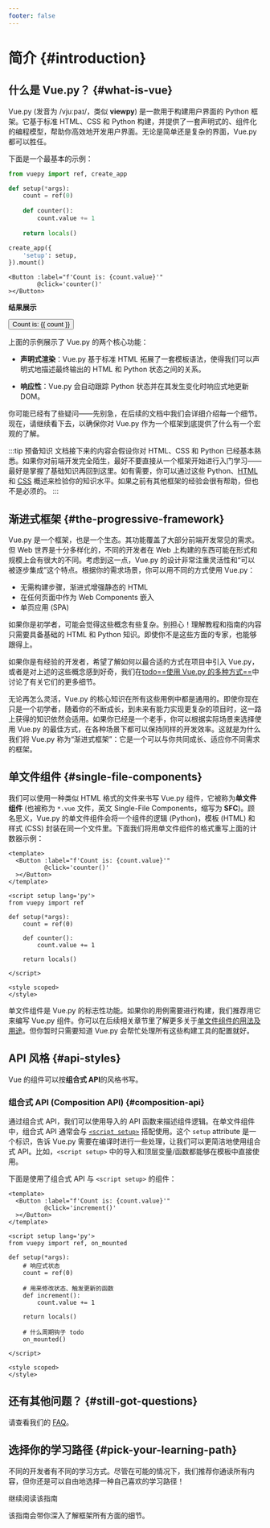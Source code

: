 ```yaml
---
footer: false
---
```


# 简介 {#introduction}

<!--
<style src="@theme/styles/vue-mastery.css"></style>
<div class="vue-mastery-link">
  <a href="https://www.vuemastery.com/courses/" target="_blank">
    <div class="banner-wrapper">
      <img class="banner" alt="Vue Mastery banner" width="96px" height="56px" src="https://storage.googleapis.com/vue-mastery.appspot.com/flamelink/media/vuemastery-graphical-link-96x56.png" />
    </div>
    <p class="description">在 <span>VueMastery</span> 上观看视频课程学习 Vue</p>
    <div class="logo-wrapper">
        <img alt="Vue Mastery Logo" width="25px" src="https://storage.googleapis.com/vue-mastery.appspot.com/flamelink/media/vue-mastery-logo.png" />
    </div>
  </a>
</div>
-->

## 什么是 Vue.py？ {#what-is-vue}

Vue.py (发音为 /vjuːpaɪ/，类似 **viewpy**) 是一款用于构建用户界面的 Python 框架。它基于标准 HTML、CSS 和 Python 构建，并提供了一套声明式的、组件化的编程模型，帮助你高效地开发用户界面。无论是简单还是复杂的界面，Vue.py 都可以胜任。

下面是一个最基本的示例：

<!--
<div class="options-api">

```js
import { createApp } from 'vue'

createApp({
  data() {
    return {
      count: 0
    }
  }
}).mount('#app')
```

</div>
-->

<div class="composition-api">

```python
from vuepy import ref, create_app

def setup(*args):
    count = ref(0)
    
    def counter():
        count.value += 1
    
    return locals()

create_app({
    'setup': setup,
}).mount()
```

</div>

```vue-html
<Button :label="f'Count is: {count.value}'" 
        @click='counter()'
></Button>
```

**结果展示**

<script setup>
import { ref } from 'vue'
import { withBase } from 'vitepress'

const count = ref(0)
</script>

<div class="demo">
  <button @click="count++">
    Count is: {{ count }}
  </button>
</div>

上面的示例展示了 Vue.py 的两个核心功能：

- **声明式渲染**：Vue.py 基于标准 HTML 拓展了一套模板语法，使得我们可以声明式地描述最终输出的 HTML 和 Python 状态之间的关系。

- **响应性**：Vue.py 会自动跟踪 Python 状态并在其发生变化时响应式地更新 DOM。

你可能已经有了些疑问——先别急，在后续的文档中我们会详细介绍每一个细节。现在，请继续看下去，以确保你对 Vue.py 作为一个框架到底提供了什么有一个宏观的了解。

:::tip 预备知识
文档接下来的内容会假设你对 HTML、CSS 和 Python 已经基本熟悉。如果你对前端开发完全陌生，最好不要直接从一个框架开始进行入门学习——最好是掌握了基础知识再回到这里。如有需要，你可以通过这些 Python、[HTML](https://developer.mozilla.org/zh-CN/docs/Learn/HTML/Introduction_to_HTML) 和 [CSS](https://developer.mozilla.org/zh-CN/docs/Learn/CSS/First_steps) 概述来检验你的知识水平。如果之前有其他框架的经验会很有帮助，但也不是必须的。
:::

## 渐进式框架 {#the-progressive-framework}

Vue.py 是一个框架，也是一个生态。其功能覆盖了大部分前端开发常见的需求。但 Web 世界是十分多样化的，不同的开发者在 Web 上构建的东西可能在形式和规模上会有很大的不同。考虑到这一点，Vue.py 的设计非常注重灵活性和“可以被逐步集成”这个特点。根据你的需求场景，你可以用不同的方式使用 Vue.py：

- 无需构建步骤，渐进式增强静态的 HTML
- 在任何页面中作为 Web Components 嵌入
- 单页应用 (SPA)

[//]: # (- 全栈 / 服务端渲染 &#40;SSR&#41;)
[//]: # (- Jamstack / 静态站点生成 &#40;SSG&#41;)
[//]: # (- 开发桌面端、移动端、WebGL，甚至是命令行终端中的界面)

如果你是初学者，可能会觉得这些概念有些复杂。别担心！理解教程和指南的内容只需要具备基础的 HTML 和 Python 知识。即使你不是这些方面的专家，也能够跟得上。

如果你是有经验的开发者，希望了解如何以最合适的方式在项目中引入 Vue.py，或者是对上述的这些概念感到好奇，我们在[todo==使用 Vue.py 的多种方式==](/guide/extras/ways-of-using-vue)中讨论了有关它们的更多细节。

无论再怎么灵活，Vue.py 的核心知识在所有这些用例中都是通用的。即使你现在只是一个初学者，随着你的不断成长，到未来有能力实现更复杂的项目时，这一路上获得的知识依然会适用。如果你已经是一个老手，你可以根据实际场景来选择使用 Vue.py 的最佳方式，在各种场景下都可以保持同样的开发效率。这就是为什么我们将 Vue.py 称为“渐进式框架”：它是一个可以与你共同成长、适应你不同需求的框架。

## 单文件组件 {#single-file-components}

我们可以使用一种类似 HTML 格式的文件来书写 Vue.py 组件，它被称为**单文件组件** (也被称为 `*.vue` 文件，英文 Single-File Components，缩写为 **SFC**)。顾名思义，Vue.py 的单文件组件会将一个组件的逻辑 (Python)，模板 (HTML) 和样式 (CSS) 封装在同一个文件里。下面我们将用单文件组件的格式重写上面的计数器示例：

<!--
<div class="options-api">

```vue
<script>
export default {
  data() {
    return {
      count: 0
    }
  }
}
</script>

<template>
  <button @click="count++">Count is: {{ count }}</button>
</template>

<style scoped>
button {
  font-weight: bold;
}
</style>
```

</div>
-->

<div class="composition-api">

```vue
<template>
  <Button :label="f'Count is: {count.value}'"
          @click='counter()'
  ></Button>
</template>

<script setup lang='py'>
from vuepy import ref

def setup(*args):
    count = ref(0)

    def counter():
        count.value += 1

    return locals()

</script>

<style scoped>
</style>
```

</div>

单文件组件是 Vue.py 的标志性功能。如果你的用例需要进行构建，我们推荐用它来编写 Vue.py 组件。你可以在后续相关章节里了解更多关于[单文件组件的用法及用途](/guide/scaling-up/sfc)。但你暂时只需要知道 Vue.py 会帮忙处理所有这些构建工具的配置就好。

## API 风格 {#api-styles}

[//]: # (Vue 的组件可以按两种不同的风格书写：**选项式 API** 和**组合式 API**。)
Vue 的组件可以按**组合式 API**的风格书写。

[//]: # (### 选项式 API &#40;Options API&#41; {#options-api})

[//]: # ()
[//]: # (使用选项式 API，我们可以用包含多个选项的对象来描述组件的逻辑，例如 `data`、`methods` 和 `mounted`。选项所定义的属性都会暴露在函数内部的 `this` 上，它会指向当前的组件实例。)

[//]: # ()
[//]: # (```vue)

[//]: # (<script>)

[//]: # (export default {)

[//]: # (  // data&#40;&#41; 返回的属性将会成为响应式的状态)

[//]: # (  // 并且暴露在 `this` 上)

[//]: # (  data&#40;&#41; {)

[//]: # (    return {)

[//]: # (      count: 0)

[//]: # (    })

[//]: # (  },)

[//]: # ()
[//]: # (  // methods 是一些用来更改状态与触发更新的函数)

[//]: # (  // 它们可以在模板中作为事件处理器绑定)

[//]: # (  methods: {)

[//]: # (    increment&#40;&#41; {)

[//]: # (      this.count++)

[//]: # (    })

[//]: # (  },)

[//]: # ()
[//]: # (  // 生命周期钩子会在组件生命周期的各个不同阶段被调用)

[//]: # (  // 例如这个函数就会在组件挂载完成后被调用)

[//]: # (  mounted&#40;&#41; {)

[//]: # (    console.log&#40;`The initial count is ${this.count}.`&#41;)

[//]: # (  })

[//]: # (})

[//]: # (</script>)

[//]: # ()
[//]: # (<template>)

[//]: # (  <button @click="increment">Count is: {{ count }}</button>)

[//]: # (</template>)

[//]: # (```)

[//]: # ()
[//]: # ([在演练场中尝试一下]&#40;https://play.vuejs.org/#eNptkMFqxCAQhl9lkB522ZL0HNKlpa/Qo4e1ZpLIGhUdl5bgu9es2eSyIMio833zO7NP56pbRNawNkivHJ25wV9nPUGHvYiaYOYGoK7Bo5CkbgiBBOFy2AkSh2N5APmeojePCkDaaKiBt1KnZUuv3Ky0PppMsyYAjYJgigu0oEGYDsirYUAP0WULhqVrQhptF5qHQhnpcUJD+wyQaSpUd/Xp9NysVY/yT2qE0dprIS/vsds5Mg9mNVbaDofL94jZpUgJXUKBCvAy76ZUXY53CTd5tfX2k7kgnJzOCXIF0P5EImvgQ2olr++cbRE4O3+t6JxvXj0ptXVpye1tvbFY+ge/NJZt&#41;)

### 组合式 API (Composition API) {#composition-api}


通过组合式 API，我们可以使用导入的 API 函数来描述组件逻辑。在单文件组件中，组合式 API 通常会与 [`<script setup>`](/api/sfc-script-setup) 搭配使用。这个 `setup` attribute 是一个标识，告诉 Vue.py 需要在编译时进行一些处理，让我们可以更简洁地使用组合式 API。比如，`<script setup>` 中的导入和顶层变量/函数都能够在模板中直接使用。

下面是使用了组合式 API 与 `<script setup>` 的组件：

```vue
<template>
  <Button :label="f'Count is: {count.value}'"
          @click='increment()'
  ></Button>
</template>

<script setup lang='py'>
from vuepy import ref, on_mounted

def setup(*args):
    # 响应式状态
    count = ref(0)

    # 用来修改状态、触发更新的函数
    def increment():
        count.value += 1

    return locals()
 
    # 什么周期钩子 todo
    on_mounted()

</script>

<style scoped>
</style>

```

[//]: # ([//]: # &#40;[在演练场中尝试一下]&#40;https://play.vuejs.org/#eNpNkMFqwzAQRH9lMYU4pNg9Bye09NxbjzrEVda2iLwS0spQjP69a+yYHnRYad7MaOfiw/tqSliciybqYDxDRE7+qsiM3gWGGQJ2r+DoyyVivEOGLrgRDkIdFCmqa1G0ms2EELllVKQdRQa9AHBZ+PLtuEm7RCKVd+ChZRjTQqwctHQHDqbvMUDyd7mKip4AGNIBRyQujzArgtW/mlqb8HRSlLcEazrUv9oiDM49xGGvXgp5uT5his5iZV1f3r4HFHvDprVbaxPhZf4XkKub/CDLaep1T7IhGRhHb6WoTADNT2KWpu/aGv24qGKvrIrr5+Z7hnneQnJu6hURvKl3ryL/ARrVkuI=&#41;&#41;)
[//]: # ()
[//]: # (### 该选哪一个？{#which-to-choose})

[//]: # ()
[//]: # (两种 API 风格都能够覆盖大部分的应用场景。它们只是同一个底层系统所提供的两套不同的接口。实际上，选项式 API 是在组合式 API 的基础上实现的！关于 Vue 的基础概念和知识在它们之间都是通用的。)

[//]: # ()
[//]: # (选项式 API 以“组件实例”的概念为中心 &#40;即上述例子中的 `this`&#41;，对于有面向对象语言背景的用户来说，这通常与基于类的心智模型更为一致。同时，它将响应性相关的细节抽象出来，并强制按照选项来组织代码，从而对初学者而言更为友好。)

[//]: # ()
[//]: # (组合式 API 的核心思想是直接在函数作用域内定义响应式状态变量，并将从多个函数中得到的状态组合起来处理复杂问题。这种形式更加自由，也需要你对 Vue 的响应式系统有更深的理解才能高效使用。相应的，它的灵活性也使得组织和重用逻辑的模式变得更加强大。)

[//]: # ()
[//]: # (在[组合式 API FAQ]&#40;/guide/extras/composition-api-faq&#41; 章节中，你可以了解更多关于这两种 API 风格的对比以及组合式 API 所带来的潜在收益。)

[//]: # ()
[//]: # (如果你是使用 Vue 的新手，这里是我们的大致建议：)

[//]: # ()
[//]: # (- 在学习的过程中，推荐采用更易于自己理解的风格。再强调一下，大部分的核心概念在这两种风格之间都是通用的。熟悉了一种风格以后，你也能够很快地理解另一种风格。)

[//]: # ()
[//]: # (- 在生产项目中：)

[//]: # ()
[//]: # (  - 当你不需要使用构建工具，或者打算主要在低复杂度的场景中使用 Vue，例如渐进增强的应用场景，推荐采用选项式 API。)

[//]: # ()
[//]: # (  - 当你打算用 Vue 构建完整的单页应用，推荐采用组合式 API + 单文件组件。)

[//]: # ()
[//]: # (在学习阶段，你不必只固守一种风格。在接下来的文档中我们会为你提供一系列两种风格的代码供你参考，你可以随时通过左上角的 **API 风格偏好**来做切换。)

## 还有其他问题？ {#still-got-questions}

请查看我们的 [FAQ](/about/faq)。

## 选择你的学习路径 {#pick-your-learning-path}

不同的开发者有不同的学习方式。尽管在可能的情况下，我们推荐你通读所有内容，但你还是可以自由地选择一种自己喜欢的学习路径！

<div class="vt-box-container next-steps">

[//]: # (  <a class="vt-box" href="/tutorial/">)
[//]: # (    <p class="next-steps-link">尝试互动教程</p>)
[//]: # (    <p class="next-steps-caption">适合喜欢边动手边学的读者。</p>)
[//]: # (  </a>)
  <a class="vt-box" :href="withBase('/guide/quick-start')">
    <p class="next-steps-link">继续阅读该指南</p>
    <p class="next-steps-caption">该指南会带你深入了解框架所有方面的细节。</p>
  </a>

[//]: # (  <a class="vt-box" href="/examples/">)
[//]: # (    <p class="next-steps-link">查看示例</p>)
[//]: # (    <p class="next-steps-caption">浏览核心功能和常见用户界面的示例。</p>)
[//]: # (  </a>)
</div>
